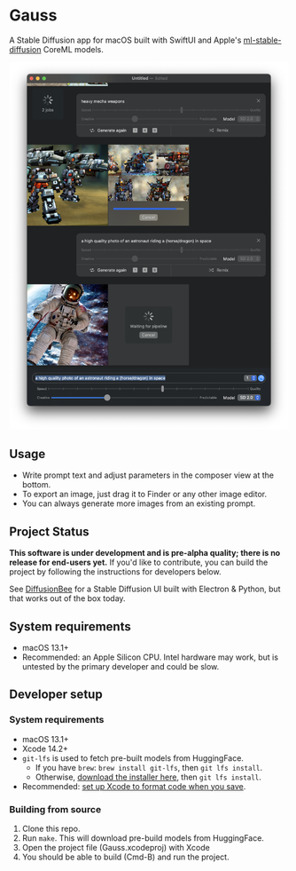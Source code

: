 # Gauss

A Stable Diffusion app for macOS built with SwiftUI and Apple's [ml-stable-diffusion](https://github.com/apple/ml-stable-diffusion) CoreML models.

![Screenshot](./screenshot.png)

## Usage

- Write prompt text and adjust parameters in the composer view at the bottom.
- To export an image, just drag it to Finder or any other image editor.
- You can always generate more images from an existing prompt.

## Project Status

**This software is under development and is pre-alpha quality; there is no release for end-users yet.** If you'd like to contribute, you can build the project by following the instructions for developers below.

See [DiffusionBee](https://github.com/divamgupta/diffusionbee-stable-diffusion-ui) for a Stable Diffusion UI built with Electron & Python, but that works out of the box today.

## System requirements

- macOS 13.1+
- Recommended: an Apple Silicon CPU. Intel hardware may work, but is untested by the primary developer and could be slow.

## Developer setup

### System requirements

- macOS 13.1+
- Xcode 14.2+
- `git-lfs` is used to fetch pre-built models from HuggingFace.
  - If you have `brew`: `brew install git-lfs`, then `git lfs install`.
  - Otherwise, [download the installer here](https://git-lfs.com/), then `git lfs install`.
- Recommended: [set up Xcode to format code when you save](https://luisramos.dev/xcode-format-and-save).

### Building from source

1. Clone this repo.
1. Run `make`. This will download pre-build models from HuggingFace.
1. Open the project file (Gauss.xcodeproj) with Xcode
1. You should be able to build (Cmd-B) and run the project.
